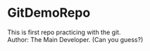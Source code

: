 # GitDemoRepo

This is first repo practicing with the git.
<br>
Author: The Main Developer. (Can you guess?)
